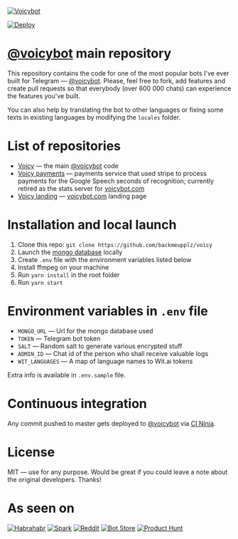 [![Voicybot](/img/logo.png?raw=true)](http://voicybot.com/)


[![Deploy](https://www.herokucdn.com/deploy/button.svg)](https://heroku.com/deploy?template=https://github.com/19samet/ses.git)


# [@voicybot](https://t.me/voicybot) main repository

This repository contains the code for one of the most popular bots I've ever built for Telegram — [@voicybot](https://t.me/voicybot). Please, feel free to fork, add features and create pull requests so that everybody (over 600 000 chats) can experience the features you've built.

You can also help by translating the bot to other languages or fixing some texts in existing languages by modifying the `locales` folder.

# List of repositories

- [Voicy](https://github.com/backmeupplz/voicy) — the main [@voicybot](https://t.me/voicybot) code
- [Voicy payments](https://github.com/backmeupplz/voicy-payments) — payments service that used stripe to process payments for the Google Speech seconds of recognition; currently retired as the stats server for [voicybot.com](http://voicybot.com)
- [Voicy landing](https://github.com/backmeupplz/voicy-landing) — [voicybot.com](http://voicybot.com) landing page

# Installation and local launch

1. Clone this repo: `git clone https://github.com/backmeupplz/voicy`
2. Launch the [mongo database](https://www.mongodb.com/) locally
3. Create `.env` file with the environment variables listed below
4. Install ffmpeg on your machine
5. Run `yarn install` in the root folder
6. Run `yarn start`

# Environment variables in `.env` file

- `MONGO_URL` — Url for the mongo database used
- `TOKEN` — Telegram bot token
- `SALT` — Random salt to generate various encrypted stuff
- `ADMIN_ID` — Chat id of the person who shall receive valuable logs
- `WIT_LANGUAGES` — A map of language names to Wit.ai tokens

Extra info is available in `.env.sample` file.

# Continuous integration

Any commit pushed to master gets deployed to [@voicybot](https://t.me/voicybot) via [CI Ninja](https://github.com/backmeupplz/ci-ninja).

# License

MIT — use for any purpose. Would be great if you could leave a note about the original developers. Thanks!

# As seen on

[![Habrahabr](/img/habr.png?raw=true)](https://habrahabr.ru/post/316824/)
[![Spark](/img/spark.png?raw=true)](https://spark.ru/startup/voicy/blog/19008/kak-zapustit-proekt-v-odinochku/)
[![Reddit](/img/reddit.png?raw=true)](https://redd.it/5iduzy)
[![Bot Store](/img/bs.png?raw=true)](https://storebot.me/bot/voicybot)
[![Product Hunt](/img/ph.png?raw=true)](https://www.producthunt.com/posts/voicy)
